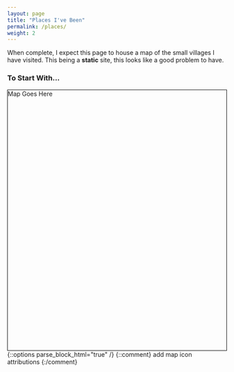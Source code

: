 ```yaml
---
layout: page
title: "Places I've Been"
permalink: /places/
weight: 2
---
```


When complete, I expect this page to house a map of the small villages I have visited. This being a **static** site, this looks like a good problem to have.

### To Start With...
<div id='map' style="width:100%; height:600px; border:1px solid black;">
Map Goes Here
</div>
{::options parse_block_html="true" /}
{::comment} add map icon attributions {:/comment}

<p id='iconttribution' style="float:right; font-size:60%;"></p>


<link rel="stylesheet" href="https://unpkg.com/leaflet@0.7.7/dist/leaflet.css" />
<script src="https://unpkg.com/leaflet@0.7.7/dist/leaflet.js"></script>
<script src='../leaflet.ajax.min.js' type='text/javascript'> </script>
<script src='../places.js' type='text/javascript'></script>
